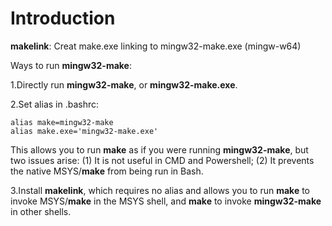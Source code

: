 # Introduction

**makelink**: Creat make.exe linking to mingw32-make.exe (mingw-w64)

Ways to run __mingw32-make__:

1.Directly run __mingw32-make__, or __mingw32-make.exe__.

2.Set alias in .bashrc:
```
alias make=mingw32-make
alias make.exe='mingw32-make.exe'
```
This allows you to run __make__ as if you were running __mingw32-make__, but two issues arise: (1) It is not useful in CMD and Powershell; (2) It prevents the native MSYS/__make__ from being run in Bash.

3.Install __makelink__, which requires no alias and allows you to run __make__ to invoke MSYS/__make__ in the MSYS shell, and __make__ to invoke __mingw32-make__ in other shells.